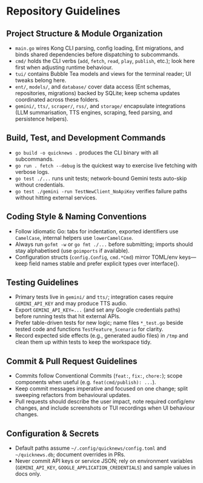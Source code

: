 # Repository Guidelines

## Project Structure & Module Organization
- `main.go` wires Kong CLI parsing, config loading, Ent migrations, and binds shared dependencies before dispatching to subcommands.
- `cmd/` holds the CLI verbs (`add`, `fetch`, `read`, `play`, `publish`, etc.); look here first when adjusting runtime behaviour.
- `tui/` contains Bubble Tea models and views for the terminal reader; UI tweaks belong here.
- `ent/`, `models/`, and `database/` cover data access (Ent schemas, repositories, migrations) backed by SQLite; keep schema updates coordinated across these folders.
- `gemini/`, `tts/`, `scraper/`, `rss/`, and `storage/` encapsulate integrations (LLM summarisation, TTS engines, scraping, feed parsing, and persistence helpers).

## Build, Test, and Development Commands
- `go build -o quicknews .` produces the CLI binary with all subcommands.
- `go run . fetch --debug` is the quickest way to exercise live fetching with verbose logs.
- `go test ./...` runs unit tests; network-bound Gemini tests auto-skip without credentials.
- `go test ./gemini -run TestNewClient_NoApiKey` verifies failure paths without hitting external services.

## Coding Style & Naming Conventions
- Follow idiomatic Go: tabs for indentation, exported identifiers use `CamelCase`, internal helpers use `lowerCamelCase`.
- Always run `gofmt -w` or `go fmt ./...` before submitting; imports should stay alphabetised (use `goimports` if available).
- Configuration structs (`config.Config`, `cmd.*Cmd`) mirror TOML/env keys—keep field names stable and prefer explicit types over interface{}.

## Testing Guidelines
- Primary tests live in `gemini/` and `tts/`; integration cases require `GEMINI_API_KEY` and may produce TTS audio.
- Export `GEMINI_API_KEY=...` (and set any Google credentials paths) before running tests that hit external APIs.
- Prefer table-driven tests for new logic; name files `*_test.go` beside tested code and functions `TestFeature_Scenario` for clarity.
- Record expected side effects (e.g., generated audio files) in `/tmp` and clean them up within tests to keep the workspace tidy.

## Commit & Pull Request Guidelines
- Commits follow Conventional Commits (`feat:`, `fix:`, `chore:`); scope components when useful (e.g. `feat(cmd/publish): ...`).
- Keep commit messages imperative and focused on one change; split sweeping refactors from behavioural updates.
- Pull requests should describe the user impact, note required config/env changes, and include screenshots or TUI recordings when UI behaviour changes.

## Configuration & Secrets
- Default paths assume `~/.config/quicknews/config.toml` and `~/quicknews.db`; document overrides in PRs.
- Never commit API keys or service JSON; rely on environment variables (`GEMINI_API_KEY`, `GOOGLE_APPLICATION_CREDENTIALS`) and sample values in docs only.
